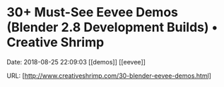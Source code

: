 # 30+ Must-See Eevee Demos (Blender 2.8 Development Builds) • Creative Shrimp

Date: 2018-08-25 22:09:03
[[demos]] [[eevee]]

URL: [http://www.creativeshrimp.com/30-blender-eevee-demos.html]
